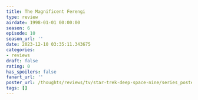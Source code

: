 ```yaml
---
title: The Magnificent Ferengi
type: review
airdate: 1998-01-01 00:00:00
season: 6
episode: 10
season_url: ''
date: 2023-12-10 03:35:11.343675
categories:
- reviews
draft: false
rating: 0
has_spoilers: false
fanart_url: ''
poster_url: /thoughts/reviews/tv/star-trek-deep-space-nine/series_poster.jpg
tags: []
---
```


